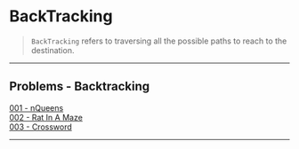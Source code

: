 # BackTracking

>   ```BackTracking``` refers to traversing all the possible paths to reach to the destination.	

--- 

## Problems - Backtracking

[001 - nQueens](./code-part-1/001-nQueens.cpp)<br>
[002 - Rat In A Maze](./code-part-1/002-RatInAMaze.cpp)<br>
[003 - Crossword](./code-part-1/003-Crossword.cpp)<br>

---